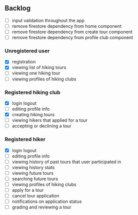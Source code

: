 ## Backlog

- [ ] input validation throughout the app
- [ ] remove firestore dependency from home component
- [ ] remove firestore dependency from create tour component
- [ ] remove firestore dependency from profile club component
  
### Unregistered user
- [x] registration
- [x] viewing list of hiking tours
- [ ] viewing one hiking tour
- [ ] viewing profiles of hiking clubs

### Registered hiking club
- [x] login logout
- [ ] editing profile info
- [x] creating hiking tours
- [ ] viewing hikers that applied for a tour
- [ ] accepting or declining a tour

### Registered hiker
- [x] login logout
- [ ] editing profile info
- [ ] viewing history of past tours that user participated in
- [ ] viewing history stats
- [ ] viewing future tours
- [ ] searching future tours
- [ ] viewing profiles of hiking clubs
- [ ] apply for a tour
- [ ] cancel tour application
- [ ] notifications on application status
- [ ] grading and reviewing a tour